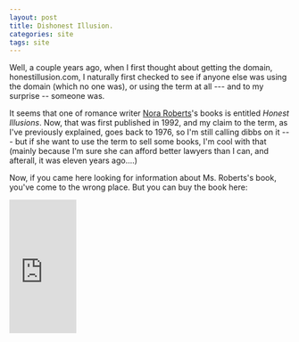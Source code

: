 ```yaml
---
layout: post
title: Dishonest Illusion.
categories: site
tags: site
---
```

Well, a couple years ago, when I first thought about getting the domain, honestillusion.com, I naturally first checked to see if anyone else was using the domain (which no one was), or using the term at all --- and to my surprise -- someone was.

It seems that one of romance writer [Nora Roberts](http://www.noraroberts.com)'s books is entitled *Honest Illusions*.  Now, that was first published in 1992, and my claim to the term, as I've previously explained, goes back to 1976, so I'm still calling dibbs on it --- but if she want to use the term to sell some books, I'm cool with that (mainly because I'm sure she can afford better lawyers than I can, and afterall, it was eleven years ago....)

Now, if you came here looking for information about Ms. Roberts's book, you've come to the wrong place. But you can buy the book here:

<iframe src="http://rcm.amazon.com/e/cm?t=njtheatercom-20&amp;o=1&amp;p=8&amp;l=as1&amp;asins=B004J8HX4A&amp;ref=tf_til&amp;fc1=000000&amp;IS2=1&amp;lt1=_blank&amp;m=amazon&amp;lc1=0000FF&amp;bc1=000000&amp;bg1=FFFFFF&amp;f=ifr" style="width:120px;height:240px;" scrolling="no" marginwidth="0" marginheight="0" frameborder="0"></iframe>

